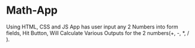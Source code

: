 # Math-App
Using HTML, CSS and JS
App has user input any 2 Numbers into form fields, Hit Button, Will Calculate Various Outputs for the 2 numbers(+, -, *, / ).
